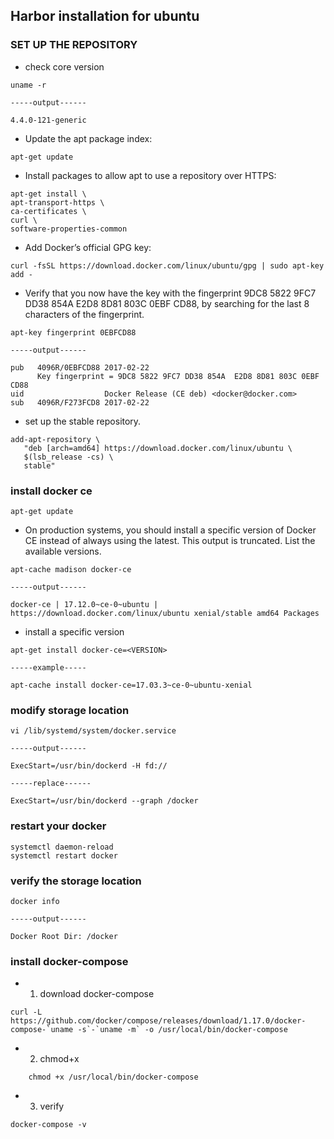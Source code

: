 ## Harbor installation for ubuntu

### SET UP THE REPOSITORY
- check core version
```
uname -r

-----output------

4.4.0-121-generic
```


- Update the apt package index:
```
apt-get update
```
- Install packages to allow apt to use a repository over HTTPS:
```
apt-get install \
apt-transport-https \
ca-certificates \
curl \
software-properties-common
```       
   
- Add Docker’s official GPG key:
```
curl -fsSL https://download.docker.com/linux/ubuntu/gpg | sudo apt-key add -
```       

- Verify that you now have the key with the fingerprint 9DC8 5822 9FC7 DD38 854A E2D8 8D81 803C 0EBF CD88, by searching for the last 8 characters of the fingerprint.
```
apt-key fingerprint 0EBFCD88

-----output------

pub   4096R/0EBFCD88 2017-02-22
      Key fingerprint = 9DC8 5822 9FC7 DD38 854A  E2D8 8D81 803C 0EBF CD88
uid                  Docker Release (CE deb) <docker@docker.com>
sub   4096R/F273FCD8 2017-02-22
```
- set up the stable repository. 
```
add-apt-repository \
   "deb [arch=amd64] https://download.docker.com/linux/ubuntu \
   $(lsb_release -cs) \
   stable"
```   
   
### install docker ce
```
apt-get update
```



- On production systems, you should install a specific version of Docker CE instead of always using the latest. This output is truncated. List the available versions.

```
apt-cache madison docker-ce

-----output------

docker-ce | 17.12.0~ce-0~ubuntu | https://download.docker.com/linux/ubuntu xenial/stable amd64 Packages
```

- install a specific version
```
apt-get install docker-ce=<VERSION>

-----example-----

apt-cache install docker-ce=17.03.3~ce-0~ubuntu-xenial
```
### modify storage location
```
vi /lib/systemd/system/docker.service

-----output------

ExecStart=/usr/bin/dockerd -H fd://

-----replace------

ExecStart=/usr/bin/dockerd --graph /docker
```

### restart your docker
```
systemctl daemon-reload
systemctl restart docker
```
### verify the storage location
```
docker info

-----output------

Docker Root Dir: /docker
```
### install docker-compose
- 1. download docker-compose
```
curl -L https://github.com/docker/compose/releases/download/1.17.0/docker-compose-`uname -s`-`uname -m` -o /usr/local/bin/docker-compose
```
- 2. chmod+x
```
    chmod +x /usr/local/bin/docker-compose
```
- 3. verify
```
docker-compose -v
```



